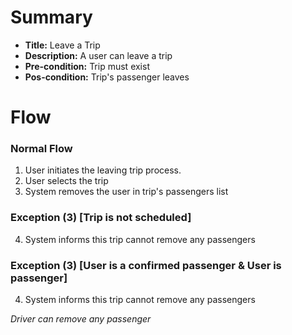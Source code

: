 # Summary

- **Title:** Leave a Trip
- **Description:** A user can leave a trip
- **Pre-condition:** Trip must exist
- **Pos-condition:** Trip's passenger leaves

# Flow

### Normal Flow

1. User initiates the leaving trip process.
2. User selects the trip
3. System removes the user in trip's passengers list 

### Exception (3) [Trip is not scheduled]

4. System informs this trip cannot remove any passengers

### Exception (3) [User is a confirmed passenger & User is passenger]

4. System informs this trip cannot remove any passengers

_Driver can remove any passenger_
